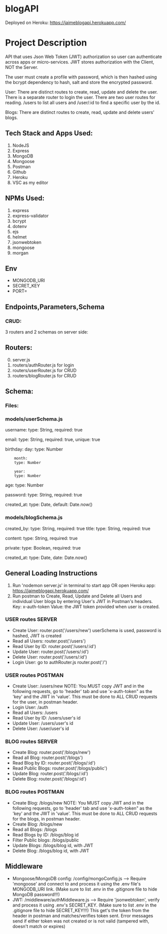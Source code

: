 # blogAPI
Deployed on Heroku:
https://jaimeblogapi.herokuapp.com/

# Project Description
API that uses Json Web Token (JWT) authorization so user can authenticate across apps or micro-services. JWT stores authorization with the Client, NOT the Server. 

The user must create a profile with password, which is then hashed using the bcrypt dependency to hash, salt and store the encrypted password.

User:
There are distinct routes to create, read, update and delete the user. There is a separate router to login the user. There are two user routes for reading. /users to list all users and /user/:id to find a specific user by the id.

Blogs:
There are distinct routes to create, read, update and delete users' blogs. 


## Tech Stack and Apps Used:
1. NodeJS
2. Express
3. MongoDB
4. Mongoose
5. Postman
6. Github
7. Heroku
8. VSC as my editor

## NPMs Used:
1. express
2. express-validator
3. bcrypt
4. dotenv 
5. ejs
6. helmet
7. jsonwebtoken
8. mongoose
9. morgan

## Env
- MONGODB_URI
- SECRET_KEY
- PORT=
## Endpoints,Parameters,Schema
### CRUD:
3 routers and 2 schemas on server side: 

## Routers:
0. server.js 
1. routers/authRouter.js for login
2. routers/userRouter.js for CRUD
3. routers/blogRouter.js for CRUD

## Schema:
### Files:
### models/userSchema.js
username:
        type: String,
        required: true

email: 
        type: String,
        required: true,
        unique: true

birthday: 
        day: 
        type: Number
    
        month:
        type: Number
            
        year:
        type: Number
        
age: 
        type: Number

password:
        type: String,
        required: true
        
created_at:
        type: Date,
        default: Date.now()

### models/blogSchema.js
 created_by:
        type: String,
        required: true
title: 
        type: String,
        required: true
    
content: 
        type: String,
        required: true
    
private: 
        type: Boolean,
        required: true
    
created_at: 
        type: Date,
        date: Date.now()


## General Loading Instructions
1. Run 'nodemon server.js' in terminal to start app OR open Heroku app: https://jaimeblogapi.herokuapp.com/
2. Run postman to Create, Read, Update and Delete all Users and individual User blogs by entering User's JWT in Postman's headers. Key: x-auth-token Value: the JWT token provided when user is created.

### USER routes SERVER
- Create User: router.post('/users/new') userSchema is used, password is hashed, JWT is created
- Read all Users: router.post('/users')
- Read User by ID: router.post('/users/:id')
- Update User: router.post('/users/:id')
- Delete User: router.post('/users/:id')
- Login User: go to authRouter.js router.post('/') 
### USER routes POSTMAN
- Create User: /users/new 
NOTE: You MUST copy JWT and in the following requests, go to 'header' tab and use 'x-auth-token" as the 'key' and the JWT in 'value'. This must be done to ALL CRUD requests for the user, in postman header.
- Login User: /auth 
- Read all Users: /users
- Read User by ID: /users/user's id
- Update User: /users/user's id
- Delete User: /user/user's id
### BLOG routes SERVER
- Create Blog: router.post('/blogs/new')
- Read all Blog: router.post('/blogs')
- Read Blog by ID: router.post('/blogs/:id')
- Read Public Blogs: router.post('/blogs/public')
- Update Blog: router.post('/blogs/:id')
- Delete Blog: router.post('/blogs/:id')
### BLOG routes POSTMAN
- Create Blog: /blogs/new 
NOTE: You MUST copy JWT and in the following requests, go to 'header' tab and use 'x-auth-token" as the 'key' and the JWT in 'value'. This must be done to ALL CRUD requests for the blogs, in postman header.
- Create Blog: /blogs/new
- Read all Blogs: /blogs 
- Read Blogs by ID: /blogs/blog id
- Filter Public blogs: /blogs/public
- Update Blogs: /blogs/blog id, with JWT 
- Delete Blog: /blogs/blog id, with JWT 

## Middleware
- Mongoose/MongoDB config: /config/mongoConfig.js --> Require 'mongoose' and connect to and process it using the .env file's MONGODB_URI link.
(Make sure to list .env in the .gitignore file to hide MongoDB password!!!)
- JWT: /middleware/authMiddleware.js --> Require 'jsonwebtoken', verify and process it using .env's SECRET_KEY.
(Make sure to list .env in the .gitignore file to hide SECRET_KEY!!!)
This get's the token from the header in postman and matches/verifies token sent. Error messages send if either token was not created or is not valid (tampered with, doesn't match or expires)

